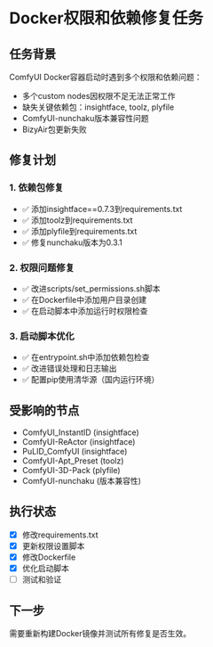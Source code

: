 # Docker权限和依赖修复任务

## 任务背景
ComfyUI Docker容器启动时遇到多个权限和依赖问题：
- 多个custom nodes因权限不足无法正常工作
- 缺失关键依赖包：insightface, toolz, plyfile
- ComfyUI-nunchaku版本兼容性问题
- BizyAir包更新失败

## 修复计划

### 1. 依赖包修复
- ✅ 添加insightface==0.7.3到requirements.txt
- ✅ 添加toolz到requirements.txt  
- ✅ 添加plyfile到requirements.txt
- ✅ 修复nunchaku版本为0.3.1

### 2. 权限问题修复
- ✅ 改进scripts/set_permissions.sh脚本
- ✅ 在Dockerfile中添加用户目录创建
- ✅ 在启动脚本中添加运行时权限检查

### 3. 启动脚本优化
- ✅ 在entrypoint.sh中添加依赖包检查
- ✅ 改进错误处理和日志输出
- ✅ 配置pip使用清华源（国内运行环境）

## 受影响的节点
- ComfyUI_InstantID (insightface)
- ComfyUI-ReActor (insightface)
- PuLID_ComfyUI (insightface)
- ComfyUI-Apt_Preset (toolz)
- ComfyUI-3D-Pack (plyfile)
- ComfyUI-nunchaku (版本兼容性)

## 执行状态
- [x] 修改requirements.txt
- [x] 更新权限设置脚本
- [x] 修改Dockerfile
- [x] 优化启动脚本
- [ ] 测试和验证

## 下一步
需要重新构建Docker镜像并测试所有修复是否生效。 